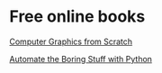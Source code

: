# Free online books

[Computer Graphics from Scratch](https://www.gabrielgambetta.com/computer-graphics-from-scratch/)

[Automate the Boring Stuff with Python](https://automatetheboringstuff.com/)

